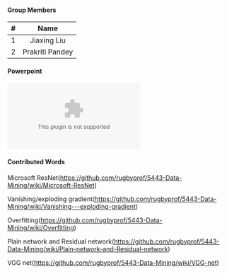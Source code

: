 #### Group Members

| #        | Name                 |
|:--------:|:--------------------:|
|   1      |    Jiaxing Liu          |
|   2      |    Prakriti Pandey        |



#### Powerpoint

![My Powerpoint Presentation](https://github.com/pandeyprakriti/5143-OpSys-Pandey/blob/master/ResNet%20.pptx)

#### Contributed Words
Microsoft ResNet(https://github.com/rugbyprof/5443-Data-Mining/wiki/Microsoft-ResNet)

Vanishing/exploding gradient(https://github.com/rugbyprof/5443-Data-Mining/wiki/Vanishing---exploding-gradient)

Overfitting(https://github.com/rugbyprof/5443-Data-Mining/wiki/Overfitting)

Plain network and Residual network(https://github.com/rugbyprof/5443-Data-Mining/wiki/Plain-network-and-Residual-network)

VGG net(https://github.com/rugbyprof/5443-Data-Mining/wiki/VGG-net)

